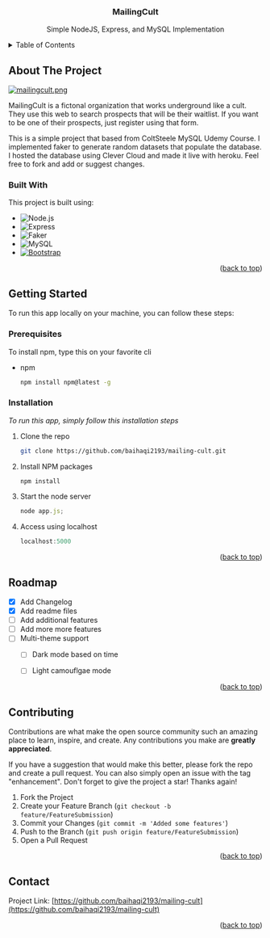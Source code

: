

<!-- PROJECT LOGO -->
<br />
<div align="center">
  <h3 align="center">MailingCult</h3>
  <p align="center">
    Simple NodeJS, Express, and MySQL Implementation
    <br />
  </p>
</div>



<!-- TABLE OF CONTENTS -->
<details>
  <summary>Table of Contents</summary>
  <ol>
    <li>
      <a href="#about-the-project">About The Project</a>
      <ul>
        <li><a href="#built-with">Built With</a></li>
      </ul>
    </li>
    <li>
      <a href="#getting-started">Getting Started</a>
      <ul>
        <li><a href="#prerequisites">Prerequisites</a></li>
        <li><a href="#installation">Installation</a></li>
      </ul>
    </li>
    <li><a href="#roadmap">Roadmap</a></li>
    <li><a href="#contributing">Contributing</a></li>
    <li><a href="#contact">Contact</a></li>
  </ol>
</details>



<!-- ABOUT THE PROJECT -->
## About The Project

[![mailingcult.png](https://i.postimg.cc/FzRxtTkC/mailingcult.png)](https://postimg.cc/1nkFwcHD)

MailingCult is a fictonal organization that works underground like a cult. They use this web to search prospects that will be their waitlist. If you want to be one
of their prospects, just register using that form.

This is a simple project that based from ColtSteele MySQL Udemy Course. I implemented faker to generate random datasets that populate the database.
I hosted the database using Clever Cloud and made it live with heroku. Feel free to fork and add or suggest changes.

### Built With

This project is built using:

*  ![Node.js][Node.js]
*  ![Express][Express]
*  ![Faker][Faker]
*  ![MySQL][MySQL]
* [![Bootstrap][Bootstrap.com]][Bootstrap-url]

<p align="right">(<a href="#readme-top">back to top</a>)</p>



<!-- GETTING STARTED -->
## Getting Started

To run this app locally on your machine, you can follow these steps:

### Prerequisites

To install npm, type this on your favorite cli
* npm
  ```sh
  npm install npm@latest -g
  ```

### Installation

_To run this app, simply follow this installation steps_

1. Clone the repo
   ```sh
   git clone https://github.com/baihaqi2193/mailing-cult.git
   ```
2. Install NPM packages
   ```sh
   npm install
   ```
3. Start the node server
   ```js
   node app.js;
   ```
4. Access using localhost 
   ```js
   localhost:5000
   ```

<p align="right">(<a href="#readme-top">back to top</a>)</p>




<!-- ROADMAP -->
## Roadmap

- [x] Add Changelog
- [x] Add readme files
- [ ] Add additional features
- [ ] Add more more features
- [ ] Multi-theme support
    - [ ] Dark mode based on time
    - [ ] Light camouflgae mode


<p align="right">(<a href="#readme-top">back to top</a>)</p>



<!-- CONTRIBUTING -->
## Contributing

Contributions are what make the open source community such an amazing place to learn, inspire, and create. Any contributions you make are **greatly appreciated**.

If you have a suggestion that would make this better, please fork the repo and create a pull request. You can also simply open an issue with the tag "enhancement".
Don't forget to give the project a star! Thanks again!

1. Fork the Project
2. Create your Feature Branch (`git checkout -b feature/FeatureSubmission`)
3. Commit your Changes (`git commit -m 'Added some features'`)
4. Push to the Branch (`git push origin feature/FeatureSubmission`)
5. Open a Pull Request

<p align="right">(<a href="#readme-top">back to top</a>)</p>



<!-- CONTACT -->
## Contact

Project Link: [https://github.com/baihaqi2193/mailing-cult](https://github.com/baihaqi2193/mailing-cult)

<p align="right">(<a href="#readme-top">back to top</a>)</p>



<!-- MARKDOWN LINKS & IMAGES -->
<!-- https://www.markdownguide.org/basic-syntax/#reference-style-links -->
[product-screenshot]: images/screenshot.png
[Express]: https://img.shields.io/badge/express.js-0000ff?style=for-the-badge&logo=express&logoColor=white
[Faker]: https://img.shields.io/badge/faker-000000?style=for-the-badge&logo=fakerdotjs&logoColor=white
[Node.js]: https://img.shields.io/badge/node.js-000000?style=for-the-badge&logo=nodedotjs&logoColor=white
[Next-url]: https://nextjs.org/
[React.js]: https://img.shields.io/badge/React-20232A?style=for-the-badge&logo=react&logoColor=61DAFB
[React-url]: https://reactjs.org/
[Vue.js]: https://img.shields.io/badge/Vue.js-35495E?style=for-the-badge&logo=vuedotjs&logoColor=4FC08D
[Vue-url]: https://vuejs.org/
[Angular.io]: https://img.shields.io/badge/Angular-DD0031?style=for-the-badge&logo=angular&logoColor=white
[Angular-url]: https://angular.io/
[Svelte.dev]: https://img.shields.io/badge/Svelte-4A4A55?style=for-the-badge&logo=svelte&logoColor=FF3E00
[Svelte-url]: https://svelte.dev/
[Laravel.com]: https://img.shields.io/badge/Laravel-FF2D20?style=for-the-badge&logo=laravel&logoColor=white
[MySQL]: https://img.shields.io/badge/MySQL-FFA500?style=for-the-badge&logo=mysql&logoColor=0000ff
[Laravel-url]: https://laravel.com
[Bootstrap.com]: https://img.shields.io/badge/Bootstrap-563D7C?style=for-the-badge&logo=bootstrap&logoColor=white
[Bootstrap-url]: https://getbootstrap.com
[JQuery.com]: https://img.shields.io/badge/jQuery-0769AD?style=for-the-badge&logo=jquery&logoColor=white
[JQuery-url]: https://jquery.com 
